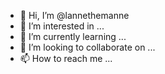 - 👋 Hi, I’m @lannethemanne
- 👀 I’m interested in ...
- 🌱 I’m currently learning ...
- 💞️ I’m looking to collaborate on ...
- 📫 How to reach me ...

<!---
lannethemanne/lannethemanne is a ✨ special ✨ repository because its `README.md` (this file) appears on your GitHub profile.
You can click the Preview link to take a look at your changes.
--->
